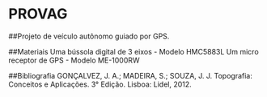 # PROVAG
##Projeto de veículo autônomo guiado por GPS.

##Materiais
Uma bússola digital de 3 eixos - Modelo HMC5883L
Um micro receptor de GPS - Modelo ME-1000RW

##Bibliografia
GONÇALVEZ, J. A.; MADEIRA, S.; SOUZA, J. J. Topografia: Conceitos e Aplicações. 3° Edição. Lisboa: Lidel, 2012.
